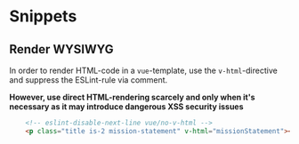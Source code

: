 # Snippets

## Render WYSIWYG

In order to render HTML-code in a `vue`-template, use the `v-html`-directive and suppress the ESLint-rule via comment.

**However, use direct HTML-rendering scarcely and only when it's necessary as it may introduce dangerous XSS
security issues** 

```html
    <!-- eslint-disable-next-line vue/no-v-html -->
    <p class="title is-2 mission-statement" v-html="missionStatement"></p>
```
